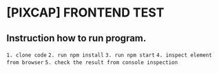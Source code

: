 # [PIXCAP] FRONTEND TEST

## Instruction how to run program.
`1. clone code`
`2. run npm install`
`3. run npm start`
`4. inspect element from browser`
`5. check the result from console inspection`
